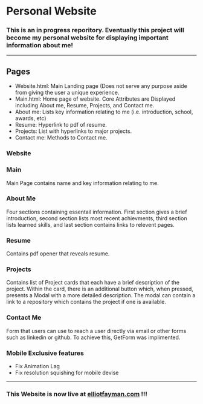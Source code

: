 # Personal Website



### This is an in progress reporitory. Eventually this project will become my personal website for displaying important information about me!

 --- 
 
## Pages
- Website.html: Main Landing page (Does not serve any purpose aside from giving the user a unique experience.
- Main.html: Home page of website. Core Attributes are Displayed including About me, Resume, Projects, and Contact me.
- About me: Lists key information relating to me (i.e. introduction, school, awards, etc)
- Resume: Hyperlink to pdf of resume.
- Projects: List with hyperlinks to major projects.
- Contact me: Methods to Contact me.

### Website


### Main
Main Page contains name and key information relating to me.

### About Me
Four sections containing essentail information. First section gives a brief introduction, second section lists most recent achievments, third section lists learned skills, and last section contains links to relevent pages.

### Resume
Contains pdf opener that reveals resume. 

### Projects 
Contains list of Project cards that each have a brief description of the project. Within the card, there is an additional button which, when pressed, presents a Modal with a more detailed description. The modal can contain a link to a repository which contains the project if one is available. 

### Contact Me
Form that users can use to reach a user directly via email or other forms such as linkedin or github. To achieve this, GetForm was implimented. 

### Mobile Exclusive features
- Fix Animation Lag
- Fix resolution squishing for mobile devise

---

### This Website is now live at <a href="https://www.elliotfayman.com">elliotfayman.com<a> !!!
